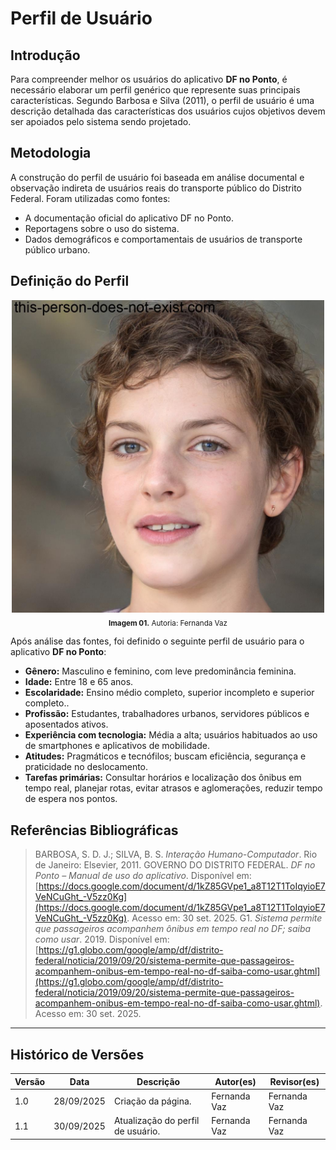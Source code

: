 # Perfil de Usuário

## Introdução

Para compreender melhor os usuários do aplicativo **DF no Ponto**, é necessário elaborar um perfil genérico que represente suas principais características. Segundo Barbosa e Silva (2011), o perfil de usuário é uma descrição detalhada das características dos usuários cujos objetivos devem ser apoiados pelo sistema sendo projetado.

## Metodologia

A construção do perfil de usuário foi baseada em análise documental e observação indireta de usuários reais do transporte público do Distrito Federal. Foram utilizadas como fontes:
- A documentação oficial do aplicativo DF no Ponto.
- Reportagens sobre o uso do sistema.
- Dados demográficos e comportamentais de usuários de transporte público urbano.

## Definição do Perfil

<p align="center">
  <img src="https://raw.githubusercontent.com/Requisitos-de-Software/2025.2-Grupo06/refs/heads/main/docs/assets/imagens/JULIANA.png" 
       alt="Descrição da imagem" width="500" height="500">
  <br>
  <sub><b>Imagem 01.</b> Autoria: Fernanda Vaz</sub>
</p>


Após análise das fontes, foi definido o seguinte perfil de usuário para o aplicativo **DF no Ponto**:

- **Gênero:** Masculino e feminino, com leve predominância feminina.
- **Idade:** Entre 18 e 65 anos.
- **Escolaridade:** Ensino médio completo, superior incompleto e superior completo..
- **Profissão:** Estudantes, trabalhadores urbanos, servidores públicos e aposentados ativos.
- **Experiência com tecnologia:** Média a alta; usuários habituados ao uso de smartphones e aplicativos de mobilidade.
- **Atitudes:** Pragmáticos e tecnófilos; buscam eficiência, segurança e praticidade no deslocamento.
- **Tarefas primárias:** Consultar horários e localização dos ônibus em tempo real, planejar rotas, evitar atrasos e aglomerações, reduzir tempo de espera nos pontos.

## Referências Bibliográficas

 >BARBOSA, S. D. J.; SILVA, B. S. *Interação Humano-Computador*. Rio de Janeiro: Elsevier, 2011.
 >GOVERNO DO DISTRITO FEDERAL. *DF no Ponto – Manual de uso do aplicativo*. Disponível em: [https://docs.google.com/document/d/1kZ85GVpe1_a8T12T1ToIqyioE7VeNCuGht_-V5zz0Kg](https://docs.google.com/document/d/1kZ85GVpe1_a8T12T1ToIqyioE7VeNCuGht_-V5zz0Kg). Acesso em: 30 set. 2025.
>G1. *Sistema permite que passageiros acompanhem ônibus em tempo real no DF; saiba como usar*. 2019. Disponível em: [https://g1.globo.com/google/amp/df/distrito-federal/noticia/2019/09/20/sistema-permite-que-passageiros-acompanhem-onibus-em-tempo-real-no-df-saiba-como-usar.ghtml](https://g1.globo.com/google/amp/df/distrito-federal/noticia/2019/09/20/sistema-permite-que-passageiros-acompanhem-onibus-em-tempo-real-no-df-saiba-como-usar.ghtml). Acesso em: 30 set. 2025.

---






## Histórico de Versões

| Versão | Data       | Descrição                          | Autor(es)    | Revisor(es)  |
|--------|------------|------------------------------------|--------------|--------------|
| 1.0    | 28/09/2025 | Criação da página.                 | Fernanda Vaz | Fernanda Vaz |
| 1.1    | 30/09/2025 | Atualização do perfil de usuário. | Fernanda Vaz | Fernanda Vaz |


